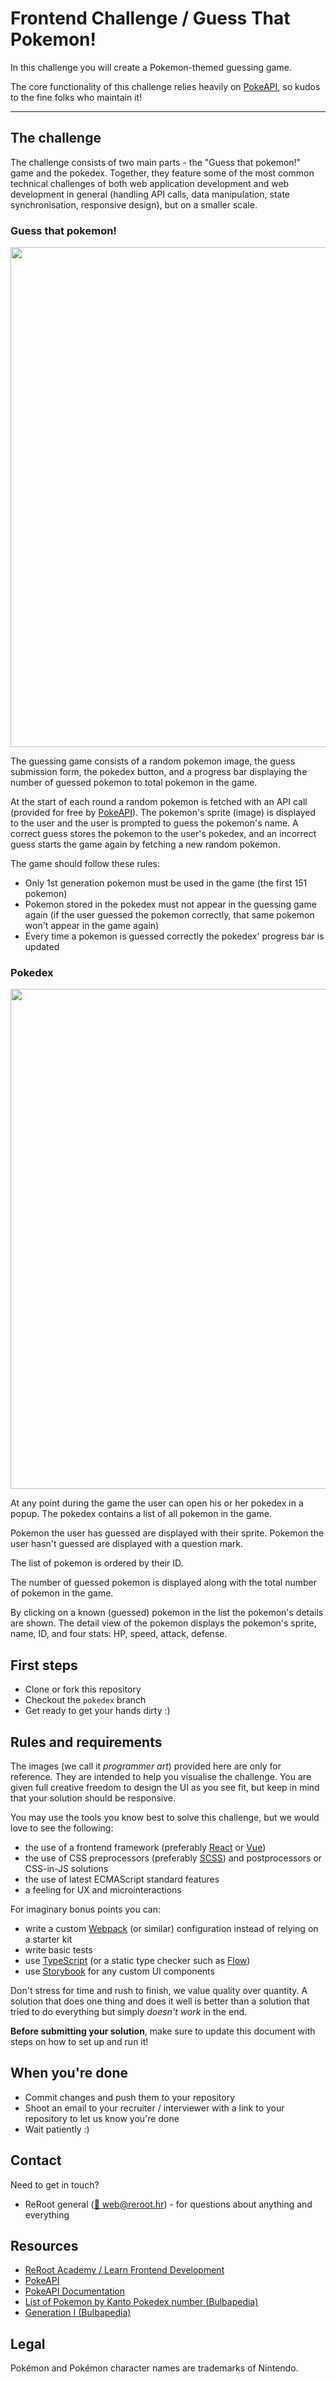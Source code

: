 # Frontend Challenge / Guess That Pokemon!

In this challenge you will create a Pokemon-themed guessing game.

The core functionality of this challenge relies heavily on [PokeAPI](https://pokeapi.co/), so kudos to the fine folks who maintain it!

---

## The challenge

The challenge consists of two main parts - the "Guess that pokemon!" game and the pokedex. Together, they feature some of the most common technical challenges of both web application development and web development in general (handling API calls, data manipulation, state synchronisation, responsive design), but on a smaller scale.

### Guess that pokemon!

<p align="center"><img src="screenshots/pokedex-game.png" width="800"></p>

The guessing game consists of a random pokemon image, the guess submission form, the pokedex button, and a progress bar displaying the number of guessed pokemon to total pokemon in the game.

At the start of each round a random pokemon is fetched with an API call (provided for free by [PokeAPI](https://pokeapi.co/)). The pokemon's sprite (image) is displayed to the user and the user is prompted to guess the pokemon's name. A correct guess stores the pokemon to the user's pokedex, and an incorrect guess starts the game again by fetching a new random pokemon.

The game should follow these rules:

- Only 1st generation pokemon must be used in the game (the first 151 pokemon)
- Pokemon stored in the pokedex must not appear in the guessing game again (if the user guessed the pokemon correctly, that same pokemon won't appear in the game again)
- Every time a pokemon is guessed correctly the pokedex' progress bar is updated

### Pokedex

<p align="center"><img src="screenshots/pokedex-pokedex.png" width="800"></p>

At any point during the game the user can open his or her pokedex in a popup. The pokedex contains a list of all pokemon in the game. 

Pokemon the user has guessed are displayed with their sprite. Pokemon the user hasn't guessed are displayed with a question mark.

The list of pokemon is ordered by their ID.

The number of guessed pokemon is displayed along with the total number of pokemon in the game.

By clicking on a known (guessed) pokemon in the list the pokemon's details are shown. The detail view of the pokemon displays the pokemon's sprite, name, ID, and four stats: HP, speed, attack, defense.

## First steps

- Clone or fork this repository
- Checkout the `pokedex` branch
- Get ready to get your hands dirty :)

## Rules and requirements

The images (we  call it *programmer art*) provided here are only for reference. They are intended to help you visualise the challenge. You are given full creative freedom to design the UI as you see fit, but keep in mind that your solution should be responsive.

You may use the tools you know best to solve this challenge, but we would love to see the following:

- the use of a frontend framework (preferably [React](https://reactjs.org/) or [Vue](https://vuejs.org/))
- the use of CSS preprocessors (preferably [SCSS](https://sass-lang.com/documentation/syntax)) and postprocessors or CSS-in-JS solutions
- the use of latest ECMAScript standard features
- a feeling for UX and microinteractions

For imaginary bonus points you can:

- write a custom [Webpack](https://webpack.js.org/) (or similar) configuration instead of relying on a starter kit
- write basic tests
- use [TypeScript](https://www.typescriptlang.org/) (or a static type checker such as [Flow](https://flow.org/))
- use [Storybook](https://storybook.js.org/) for any custom UI components

Don't stress for time and rush to finish, we value quality over quantity. A solution that does one thing and does it well is better than a solution that tried to do everything but simply _doesn't work_ in the end.

**Before submitting your solution**, make sure to update this document with steps on how to set up and run it!

## When you're done

- Commit changes and push them to your repository
- Shoot an email to your recruiter / interviewer with a link to your repository to let us know you're done
- Wait patiently :)

## Contact

Need to get in touch?

- ReRoot general ([:email: web@reroot.hr](mailto:web@reroot.hr)) - for questions about anything and everything

## Resources

- [ReRoot Academy / Learn Frontend Development](https://github.com/rerootagency/academy/blob/master/learn-frontend-development.md)
- [PokeAPI](https://pokeapi.co/)
- [PokeAPI Documentation](https://pokeapi.co/docs/v2.html) 
- [List of Pokemon by Kanto Pokedex number (Bulbapedia)](https://bulbapedia.bulbagarden.net/wiki/List_of_Pok%C3%A9mon_by_Kanto_Pok%C3%A9dex_number)
- [Generation I (Bulbapedia)](https://bulbapedia.bulbagarden.net/wiki/Generation_I)

## Legal

Pokémon and Pokémon character names are trademarks of Nintendo.
